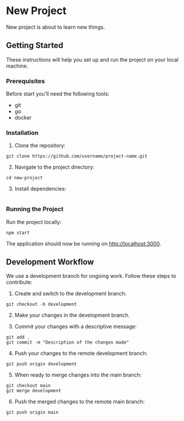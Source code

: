 # New Project

New project is about to learn new things.

## Getting Started

These instructions will help you set up and run the project on your local machine.

### Prerequisites

Before start you'll need the following tools:
- git
- go
- docker

### Installation

1. Clone the repository:
```
git clone https://github.com/username/project-name.git
```
2. Navigate to the project directory:
```
cd new-project
```
3. Install dependencies:
```

```
### Running the Project

Run the project locally:
```
npm start
```

The application should now be running on [http://localhost:3000](http://localhost:3000).

## Development Workflow

We use a development branch for ongoing work. Follow these steps to contribute:

1. Create and switch to the development branch:
```
git checkout -b development
```

2. Make your changes in the development branch.

3. Commit your changes with a descriptive message:
```
git add .
git commit -m "Description of the changes made"
```

4. Push your changes to the remote development branch:
```
git push origin development
```

5. When ready to merge changes into the main branch:
```
git checkout main
git merge development
```

6. Push the merged changes to the remote main branch:
```
git push origin main
```


